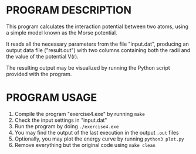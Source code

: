 # PROGRAM DESCRIPTION

This program calculates the interaction potential between
two atoms, using a simple model known as the Morse potential. 

It reads all the necessary parameters from the file "input.dat",
producing an output data file ("result.out") with two columns
containing both the radii and the value of the potential V(r).

The resulting output may be visualized by running the Python 
script provided with the program.

# PROGRAM USAGE

1. Compile the program "exercise4.exe" by running `make`
2. Check the input settings in "input.dat"
3. Run the program by doing `./exercise4.exe`
4. You may find the output of the last execution in the output `.out` files
5. Optionally, you may plot the energy curve by running  `python3 plot.py`
6. Remove everything but the original code using `make clean`
